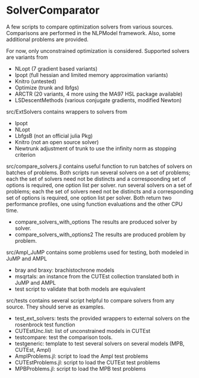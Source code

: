 # SolverComparator

A few scripts to compare optimization solvers from various sources. Comparisons are performed in the NLPModel framework. Also, some additional problems are provided.

For now, only unconstrained optimization is considered. Supported solvers are variants from
- NLopt (7 gradient based variants)
- Ipopt (full hessian and limited memory approximation variants)
- Knitro (untested)
- Optimize (trunk and lbfgs)
- ARCTR (20 variants, 4 more using the MA97 HSL package available)
- LSDescentMethods (various conjugate gradients, modified Newton)

src/ExtSolvers contains wrappers to solvers from
- Ipopt
- NLopt
- LbfgsB (not an official julia Pkg)
- Knitro (not an open source solver)
- Newtrunk  adjustment of trunk to use the infinity norm as stopping criterion

src/compare_solvers.jl contains useful function to run batches of solvers on batches of problems. Both scripts run several solvers on a set of problems; each the set of solvers need not be distincts and a correspoonding set of options is required, one option list per solver. run several solvers on a set of problems; each the set of solvers need not be distincts and a corresponding set of options is required, one option list per solver. Both return two performance profiles, one using function evaluations and the other CPU time.
- compare_solvers_with_options   The results are produced solver by solver.
- compare_solvers_with_options2  The results are produced problem by problem.


src/Ampl_JuMP contains some problems used for testing, both modeled in JuMP and AMPL
- bray and braxy: brachistochrone models
- msqrtals: an instance from the CUTEst collection translated both in JuMP and AMPL
- test script to validate that both models are equivalent

src/tests contains several script helpful to compare solvers from any source. They should serve as examples.
- test_ext_solvers: tests the provided wrappers to external solvers on the rosenbrock test function
- CUTEstUnc.list: list of unconstrained models in CUTEst
- testcompare: test the comparison tools.
- testgeneric:  template to test several solvers on several models (MPB, CUTEst, Ampl)
- AmplProblems.jl: script to load the Ampl test problems
- CUTEstProblems.jl: script to load the CUTEst test problems
- MPBProblems.jl: script to load the MPB test problems
